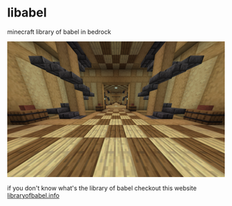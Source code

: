 # libabel
minecraft library of babel in bedrock

<img src=".github/assets/preview.png" alt="preview"/>

if you don't know what's the library of babel checkout this website [libraryofbabel.info](https://libraryofbabel.info)

